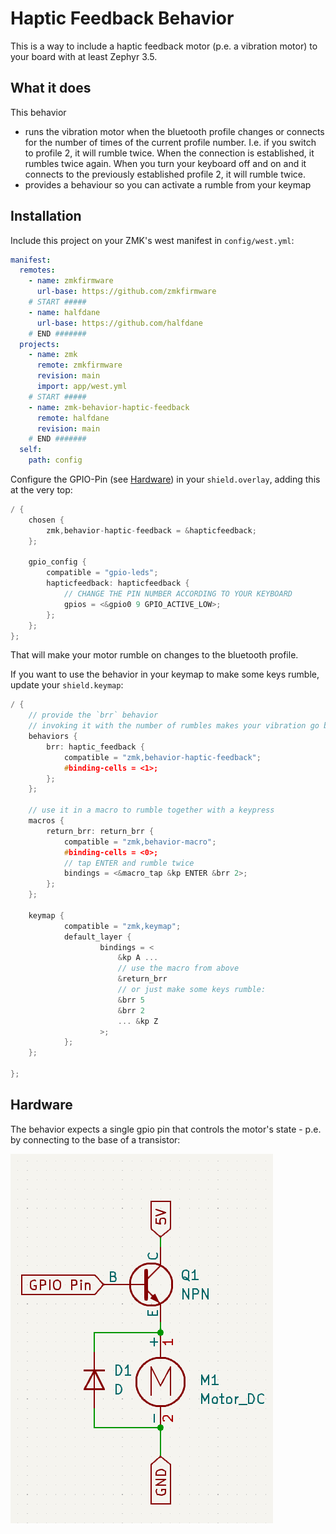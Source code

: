 # Haptic Feedback Behavior

This is a way to include a haptic feedback motor (p.e. a vibration motor) to your board with at least Zephyr 3.5.

## What it does

This behavior 
- runs the vibration motor when the bluetooth profile changes or connects for the number of times of the current profile number.
    I.e. if you switch to profile 2, it will rumble twice. When the connection is established, it rumbles twice again.
    When you turn your keyboard off and on and it connects to the previously established profile 2, it will rumble twice.
- provides a behaviour so you can activate a rumble from your keymap

## Installation

Include this project on your ZMK's west manifest in `config/west.yml`:

```yaml
manifest:
  remotes:
    - name: zmkfirmware
      url-base: https://github.com/zmkfirmware
    # START #####
    - name: halfdane
      url-base: https://github.com/halfdane
    # END #######
  projects:
    - name: zmk
      remote: zmkfirmware
      revision: main
      import: app/west.yml
    # START #####
    - name: zmk-behavior-haptic-feedback
      remote: halfdane
      revision: main
    # END #######
  self:
    path: config
```

Configure the GPIO-Pin (see [Hardware](#hardware)) in your `shield.overlay`, adding this at the very top:

```C
/ {
    chosen {
        zmk,behavior-haptic-feedback = &hapticfeedback;
    };

    gpio_config {
        compatible = "gpio-leds";
        hapticfeedback: hapticfeedback {
            // CHANGE THE PIN NUMBER ACCORDING TO YOUR KEYBOARD
            gpios = <&gpio0 9 GPIO_ACTIVE_LOW>;
        };
    };
};
```

That will make your motor rumble on changes to the bluetooth profile.

If you want to use the behavior in your keymap to make some keys rumble, update your `shield.keymap`: 

```C
/ {
    // provide the `brr` behavior
    // invoking it with the number of rumbles makes your vibration go brr
    behaviors {
        brr: haptic_feedback {
            compatible = "zmk,behavior-haptic-feedback";
            #binding-cells = <1>;
        };
    };

    // use it in a macro to rumble together with a keypress
    macros {
        return_brr: return_brr {
            compatible = "zmk,behavior-macro";
            #binding-cells = <0>;
            // tap ENTER and rumble twice 
            bindings = <&macro_tap &kp ENTER &brr 2>;
        };
    };

    keymap {
            compatible = "zmk,keymap";
            default_layer {
                    bindings = <
                        &kp A ...
                        // use the macro from above 
                        &return_brr
                        // or just make some keys rumble:
                        &brr 5 
                        &brr 2 
                        ... &kp Z
                    >;
            };
    };

};
```


## Hardware

The behavior expects a single gpio pin that controls the motor's state - p.e. by connecting to the base of a transistor:

![Simple Motor circuit with transistor and diode](img/motor_contoller_circuit.png)

